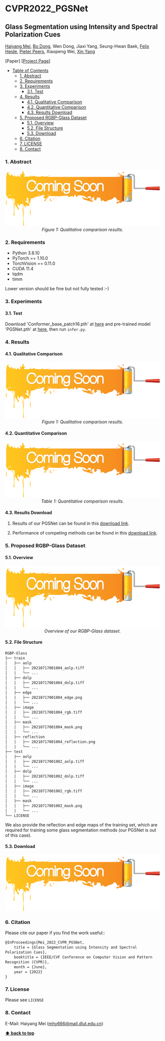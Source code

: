 # CVPR2022_PGSNet

## Glass Segmentation using Intensity and Spectral Polarization Cues
[Haiyang Mei](https://mhaiyang.github.io/), [Bo Dong](https://dongshuhao.github.io/), Wen Dong, Jiaxi Yang, Seung-Hwan Baek, [Felix Heide](https://www.cs.princeton.edu/~fheide/), [Pieter Peers](http://www.cs.wm.edu/~ppeers/), Xiaopeng Wei, [Xin Yang](https://xinyangdut.github.io/)

[Paper] [[Project Page](https://mhaiyang.github.io/CVPR2022_PGSNet/index.html)]

- [Table of Contents](#glass-segmentation-using-intensity-and-spectral-polarization-cues)
  * [1. Abstract](#1-abstract)
  * [2. Requirements](#2-requirements)
  * [3. Experiments](#3-experiments)
    + [3.1. Test](#31-test)
  * [4. Results](#4-results)
    + [4.1. Qualitative Comparison](#41-qualitative-comparison)
    + [4.2. Quantitative Comparison](#42-quantitative-comparison)
    + [4.3. Results Download](#43-results-download)
  * [5. Proposed RGBP-Glass Dataset](#5-proposed-rgbp-glass-dataset)
    + [5.1. Overview](#51-overview)
    + [5.2. File Structure](#52-file-structure)
    + [5.3. Download](#53-download)
  * [6. Citation](#6-citation)
  * [7. LICENSE](#7-license)
  * [8. Contact](#8-contact)

### 1. Abstract

<p align="center">
    <img src="assets/coming_soon.png"/> <br />
    <em> 
    Figure 1: Qualitative comparison results.
    </em>
</p>


### 2. Requirements
* Python 3.8.10
* PyTorch == 1.10.0
* TorchVision == 0.11.0
* CUDA 11.4
* tqdm
* timm

Lower version should be fine but not fully tested :-)


### 3. Experiments

#### 3.1. Test
Download 'Conformer_base_patch16.pth' at [here](https://drive.google.com/file/d/1UoOyGa-vQtGWLAl-VADJ1bedzMaAvc22/view?usp=sharing) and pre-trained model 'PGSNet.pth' at [here](https://mhaiyang.github.io/CVPR2022_PGSNet/index.html), then run `infer.py`.


### 4. Results

#### 4.1. Qualitative Comparison

<p align="center">
    <img src="assets/coming_soon.png"/> <br />
    <em> 
    Figure 1: Qualitative comparison results.
    </em>
</p>

#### 4.2. Quantitative Comparison

<p align="center">
    <img src="assets/coming_soon.png"/> <br />
    <em> 
    Table 1: Quantitative comparison results.
    </em>
</p>

#### 4.3. Results Download 

1. Results of our PGSNet can be found in this [download link](https://mhaiyang.github.io/CVPR2022_PGSNet/index.html).

2. Performance of competing methods can be found in this [download link](https://mhaiyang.github.io/CVPR2022_PGSNet/index.html).


### 5. Proposed RGBP-Glass Dataset

#### 5.1. Overview

<p align="center">
    <img width="600" height="200" src="assets/coming_soon.png"/> <br />
    <em> 
    Overview of our RGBP-Glass dataset.
    </em>
</p>

#### 5.2. File Structure
	RGBP-Glass
	├── train
	│   ├── aolp
    │   |   ├── 20210717001004_aolp.tiff
    │   |   └── ...
	│   ├── dolp
    │   |   ├── 20210717001004_dolp.tiff
    │   |   └── ...
	│   ├── edge
    │   |   ├── 20210717001004_edge.png
    │   |   └── ...
	│   ├── image
    │   |   ├── 20210717001004_rgb.tiff
    │   |   └── ...
	│   ├── mask
    │   |   ├── 20210717001004_mask.png
    │   |   └── ...
	│   ├── reflection
    │   |   ├── 20210717001004_reflection.png
    │   |   └── ...
	├── test
	│   ├── aolp
    │   |   ├── 20210717001002_aolp.tiff
    │   |   └── ...
	│   ├── dolp
    │   |   ├── 20210717001002_dolp.tiff
    │   |   └── ...
	│   ├── image
    │   |   ├── 20210717001002_rgb.tiff
    │   |   └── ...
	│   ├── mask
    │   |   ├── 20210717001002_mask.png
    │   |   └── ...
	└── LICENSE

We also provide the reflection and edge maps of the training set, which are required for training some glass segmentation methods (our PGSNet is out of this case).

#### 5.3. Download

<p align="center">
    <img src="assets/coming_soon.png"/> <br />
    <em> 
    </em>
</p>


### 6. Citation
Please cite our paper if you find the work useful::

```
@InProceedings{Mei_2022_CVPR_PGSNet,
    title = {Glass Segmentation using Intensity and Spectral Polarization Cues},
    booktitle = {IEEE/CVF Conference on Computer Vision and Pattern Recognition (CVPR)},
    month = {June},
    year = {2022}
}
```


### 7. License

Please see `LICENSE`

[//]: # (- The RGBP-Glass Dataset is made available for non-commercial purposes only.)

[//]: # ()
[//]: # (- You will not, directly or indirectly, reproduce, use, or convey the RGBP-Glass Dataset )

[//]: # (or any Content, or any work product or data derived therefrom, for commercial purposes.)

[//]: # ()
[//]: # (This code is for academic communication only and not for commercial purposes. )

[//]: # (If you want to use for commercial please contact me.)

[//]: # ()
[//]: # (Redistribution and use in source with or without)

[//]: # (modification, are permitted provided that the following conditions are)

[//]: # (met:)

[//]: # ()
[//]: # (* Redistributions of source code must retain the above copyright)

[//]: # (  notice, this list of conditions and the following disclaimer.)

[//]: # (  )
[//]: # (* Redistributions in binary form must reproduce the above copyright)

[//]: # (  notice, this list of conditions and the following disclaimer in)

[//]: # (  the documentation and/or other materials provided with the distribution)

[//]: # ()
[//]: # (THIS SOFTWARE IS PROVIDED BY THE COPYRIGHT HOLDERS AND CONTRIBUTORS "AS IS")

[//]: # (AND ANY EXPRESS OR IMPLIED WARRANTIES, INCLUDING, BUT NOT LIMITED TO, THE)

[//]: # (IMPLIED WARRANTIES OF MERCHANTABILITY AND FITNESS FOR A PARTICULAR PURPOSE)

[//]: # (ARE DISCLAIMED. IN NO EVENT SHALL THE COPYRIGHT OWNER OR CONTRIBUTORS BE 	)

[//]: # (LIABLE FOR ANY DIRECT, INDIRECT, INCIDENTAL, SPECIAL, EXEMPLARY, OR)

[//]: # (CONSEQUENTIAL DAMAGES &#40;INCLUDING, BUT NOT LIMITED TO, PROCUREMENT OF)

[//]: # (SUBSTITUTE GOODS OR SERVICES; LOSS OF USE, DATA, OR PROFITS; OR BUSINESS)

[//]: # (INTERRUPTION&#41; HOWEVER CAUSED AND ON ANY THEORY OF LIABILITY, WHETHER IN)

[//]: # (CONTRACT, STRICT LIABILITY, OR TORT &#40;INCLUDING NEGLIGENCE OR OTHERWISE&#41;)

[//]: # (ARISING IN ANY WAY OUT OF THE USE OF THIS SOFTWARE, EVEN IF ADVISED OF THE)

[//]: # (POSSIBILITY OF SUCH DAMAGE.)

### 8. Contact
E-Mail: Haiyang Mei (mhy666@mail.dlut.edu.cn)


**[⬆ back to top](#1-abstract)**